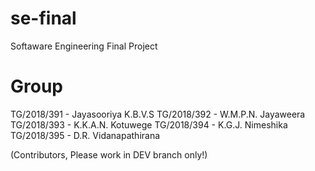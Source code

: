 # se-final
Softaware Engineering Final Project

# Group

TG/2018/391 - Jayasooriya K.B.V.S
TG/2018/392 - W.M.P.N. Jayaweera
TG/2018/393 - K.K.A.N. Kotuwege
TG/2018/394 - K.G.J. Nimeshika
TG/2018/395 - D.R. Vidanapathirana

(Contributors, Please work in DEV branch only!)